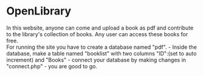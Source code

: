 # OpenLibrary
In this website, anyone can come and upload a book as pdf and contribute to the library's collection of books. Any user can access these books for free.  
For running the site you have to create a database named "pdf".
    - Inside the database, make a table named "booklist" with two columns "ID":(set to auto increment) and "Books"
    - connect your database by making changes in "connect.php" 
    - you are good to go.
